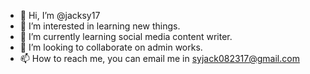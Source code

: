 - 👋 Hi, I’m @jacksy17
- 👀 I’m interested in learning new things.
- 🌱 I’m currently learning social media content writer.
- 💞️ I’m looking to collaborate on admin works.
- 📫 How to reach me, you can email me in syjack082317@gmail.com

<!---
jacksy17/jacksy17 is a ✨ special ✨ repository because its `README.md` (this file) appears on your GitHub profile.
You can click the Preview link to take a look at your changes.
--->

